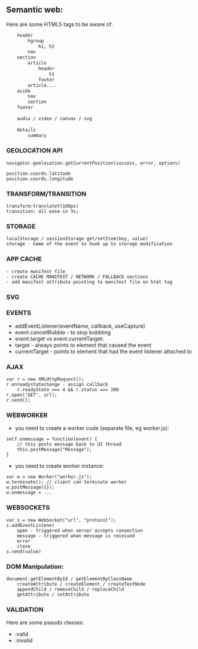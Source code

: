## Semantic web:

Here are some HTML5 tags to be aware of:

```html
	header
		hgroup
			h1, h2
		nav
	section
		article
			header
				h1
			footer
		article....
	aside
		nav
		section
	footer
	
	audio / video / canvas / svg
	
	details
		summary
```

### GEOLOCATION API

	navigator.geolocation.getCurrentPosition(success, error, options)
	
	position.coords.latitude
	position.coords.longitude
		
### TRANSFORM/TRANSITION	

	transform:translateY(100px)
	transition: all ease-in 3s;

### STORAGE
	localStorage / sessionStorage get/setItem(key, value)
	storage - name of the event to hook up to storage modification
	
### APP CACHE
	- create manifest file
	- create CACHE MANIFEST / NETWORK / FALLBACK sections 
	- add manifest attribute pointing to manifest file on html tag

### SVG

### EVENTS

- addEventListener(eventName, callback, useCapture)
- event.cancellBubble - to stop bubbling
- event.target vs event.currentTarget:
 - target - always points to element that caused the event 
 - currentTarget - points to element that had the event listener attached to
	
### AJAX

	var r = new XMLHttpRequest();
	r.onreadystatechange - assign callback
		r.readyState === 4 && r.status === 200
	r.open('GET', url);
	r.send();

### WEBWORKER

- you need to create a worker code (separate file, eg worker.js):

```
self.onmessage = function(event) {
	// this posts message back to UI thread
	this.postMessage("Message"); 
}
```

- you need to create worker instance:

```
var w = new Worker("worker.js");
w.terminate(); // client can terminate worker
w.postMessage({});
w.onmessage = ...
```

### WEBSOCKETS

	var s = new WebSocket("url", "protocol");
	s.addEventListener
		open - triggered when server accepts connection
		message - triggered when message is received
		error
		close
	s.send(value)
	
### DOM Manipulation:
	document.getElementById / getElementByClassName
		createAttribute / createElement / createTextNode
		appendChild / removeChild / replaceChild
		getAttribute / setAttribute
		
### VALIDATION

Here are some pseudo classes:

- :valid
- :invalid
	